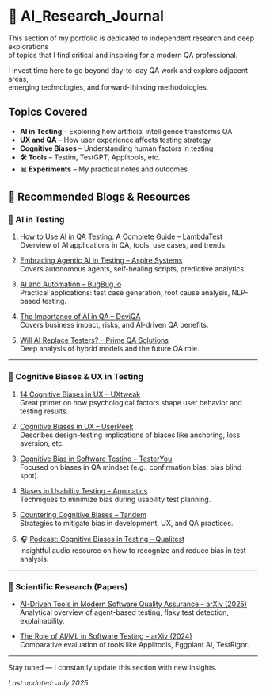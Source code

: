 # 🔬 AI_Research_Journal

This section of my portfolio is dedicated to independent research and deep explorations  
of topics that I find critical and inspiring for a modern QA professional.

I invest time here to go beyond day-to-day QA work and explore adjacent areas,  
emerging technologies, and forward-thinking methodologies.

## Topics Covered

- **AI in Testing** – Exploring how artificial intelligence transforms QA
- **UX and QA** – How user experience affects testing strategy
- **Cognitive Biases** – Understanding human factors in testing
- **🛠️ Tools** – Testim, TestGPT, Applitools, etc.
- **📊 Experiments** – My practical notes and outcomes


## 🔗 Recommended Blogs & Resources

### 🤖 AI in Testing

1. [How to Use AI in QA Testing: A Complete Guide – LambdaTest](https://www.lambdatest.com/blog/ai-in-qa/)  
   Overview of AI applications in QA, tools, use cases, and trends.

2. [Embracing Agentic AI in Testing – Aspire Systems](https://blog.aspiresys.com/testing/embracing-agentic-ai-in-testing-autonomous-qa-and-the-future-of-test-automation/)  
   Covers autonomous agents, self-healing scripts, predictive analytics.

3. [AI and Automation – BugBug.io](https://bugbug.io/blog/test-automation/ai-in-automation/)  
   Practical applications: test case generation, root cause analysis, NLP-based testing.

4. [The Importance of AI in QA – DeviQA](https://www.deviqa.com/blog/trust-but-test-the-importance-of-ai-in-qa/)  
   Covers business impact, risks, and AI-driven QA benefits.

5. [Will AI Replace Testers? – Prime QA Solutions](https://primeqasolutions.com/will-ai-in-qa-replace-human-testers-an-in-depth-analysis/)  
   Deep analysis of hybrid models and the future QA role.

---

### 🧠 Cognitive Biases & UX in Testing

1. [14 Cognitive Biases in UX – UXtweak](https://blog.uxtweak.com/cognitive-biases-in-ux/)  
   Great primer on how psychological factors shape user behavior and testing results.

2. [Cognitive Biases in UX – UserPeek](https://userpeek.com/blog/cognitive-biases-in-ux-and-how-it-affects-the-user-experience/)  
   Describes design-testing implications of biases like anchoring, loss aversion, etc.

3. [Cognitive Bias in Software Testing – TesterYou](https://testeryou.com/cognitive-bias-in-software-testing/)  
   Focused on biases in QA mindset (e.g., confirmation bias, bias blind spot).

4. [Biases in Usability Testing – Appmatics](https://www.appmatics.com/en/blog/biases-usability-testing)  
   Techniques to minimize bias during usability test planning.

5. [Countering Cognitive Biases – Tandem](https://madeintandem.com/blog/countering-cognitive-biases-software-development-user-experience-design/)  
   Strategies to mitigate bias in development, UX, and QA practices.

6. 🎧 [Podcast: Cognitive Biases in Testing – Qualitest](https://www.qualitestgroup.com/insights/podcast/cognitive-biases-in-testing/)  
   Insightful audio resource on how to recognize and reduce bias in test analysis.

---

### 🔬 Scientific Research (Papers)

- [AI-Driven Tools in Modern Software Quality Assurance – arXiv (2025)](https://arxiv.org/abs/2506.16586)  
  Analytical overview of agent-based testing, flaky test detection, explainability.

- [The Role of AI/ML in Software Testing – arXiv (2024)](https://arxiv.org/abs/2409.02693)  
  Comparative evaluation of tools like Applitools, Eggplant AI, TestRigor.
  
---


Stay tuned — I constantly update this section with new insights.

*Last updated: July 2025*

